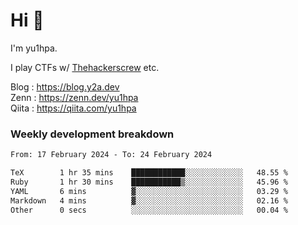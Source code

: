 # Hi 👋

I'm yu1hpa.

I play CTFs w/ [Thehackerscrew](https://www.thehackerscrew.team/) etc.

Blog : https://blog.y2a.dev  
Zenn : https://zenn.dev/yu1hpa  
Qiita : https://qiita.com/yu1hpa  

### Weekly development breakdown

<!--START_SECTION:waka-->

```txt
From: 17 February 2024 - To: 24 February 2024

TeX        1 hr 35 mins    ████████████░░░░░░░░░░░░░   48.55 %
Ruby       1 hr 30 mins    ███████████▒░░░░░░░░░░░░░   45.96 %
YAML       6 mins          ▓░░░░░░░░░░░░░░░░░░░░░░░░   03.29 %
Markdown   4 mins          ▓░░░░░░░░░░░░░░░░░░░░░░░░   02.16 %
Other      0 secs          ░░░░░░░░░░░░░░░░░░░░░░░░░   00.04 %
```

<!--END_SECTION:waka-->

